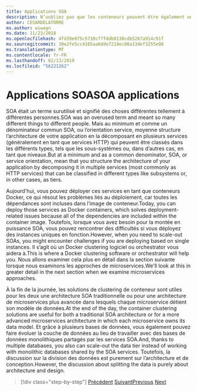 ```yaml
---
title: Applications SOA
description: N’oubliez pas que les conteneurs peuvent être également une option de déploiement utile pour les applications SOA.
author: CESARDELATORRE
ms.author: wiwagn
ms.date: 11/23/2018
ms.openlocfilehash: 4fd39e075c5730cf7fddb0138cdb5267a914c91f
ms.sourcegitcommit: 30e2fe5cc4165aa6dde7218ec80a13def3255e98
ms.translationtype: MT
ms.contentlocale: fr-FR
ms.lasthandoff: 02/13/2019
ms.locfileid: "56221262"
---
```

# <a name="soa-applications"></a><span data-ttu-id="1195c-103">Applications SOA</span><span class="sxs-lookup"><span data-stu-id="1195c-103">SOA applications</span></span>

<span data-ttu-id="1195c-104">SOA était un terme surutilisé et signifié des choses différentes tellement à différentes personnes.</span><span class="sxs-lookup"><span data-stu-id="1195c-104">SOA was an overused term and meant so many different things to different people.</span></span> <span data-ttu-id="1195c-105">Mais au minimum et comme un dénominateur commun SOA, ou l’orientation service, moyenne structure l’architecture de votre application en la décomposant en plusieurs services (généralement en tant que services HTTP) qui peuvent être classés dans les différents types, tels que les sous-systèmes ou, dans d’autres cas, en tant que niveaux.</span><span class="sxs-lookup"><span data-stu-id="1195c-105">But at a minimum and as a common denominator, SOA, or service orientation, mean that you structure the architecture of your application by decomposing it in multiple services (most commonly as HTTP services) that can be classified in different types like subsystems or, in other cases, as tiers.</span></span>

<span data-ttu-id="1195c-106">Aujourd'hui, vous pouvez déployer ces services en tant que conteneurs Docker, ce qui résout les problèmes liés au déploiement, car toutes les dépendances sont incluses dans l’image de conteneur.</span><span class="sxs-lookup"><span data-stu-id="1195c-106">Today, you can deploy those services as Docker containers, which solves deployment-related issues because all of the dependencies are included within the container image.</span></span> <span data-ttu-id="1195c-107">Toutefois, lorsque vous avez besoin pour la montée en puissance SOA, vous pouvez rencontrer des difficultés si vous déployez des instances uniques en fonction.</span><span class="sxs-lookup"><span data-stu-id="1195c-107">However, when you need to scale-out SOAs, you might encounter challenges if you are deploying based on single instances.</span></span> <span data-ttu-id="1195c-108">Il s’agit où un Docker clustering logiciel ou orchestrator vous aidera à.</span><span class="sxs-lookup"><span data-stu-id="1195c-108">This is where a Docker clustering software or orchestrator will help you.</span></span> <span data-ttu-id="1195c-109">Nous allons examiner cela plus en détail dans la section suivante lorsque nous examinons les approches de microservices.</span><span class="sxs-lookup"><span data-stu-id="1195c-109">We'll look at this in greater detail in the next section when we examine microservices approaches.</span></span>

<span data-ttu-id="1195c-110">À la fin de la journée, les solutions de clustering de conteneur sont utiles pour les deux une architecture SOA traditionnelle ou pour une architecture de microservices plus avancée dans lesquels chaque microservice détient son modèle de données.</span><span class="sxs-lookup"><span data-stu-id="1195c-110">At the end of the day, the container clustering solutions are useful for both a traditional SOA architecture or for a more advanced microservices architecture in which each microservice owns its data model.</span></span> <span data-ttu-id="1195c-111">Et grâce à plusieurs bases de données, vous également pouvez faire évoluer la couche de données au lieu de travailler avec des bases de données monolithiques partagés par les services SOA.</span><span class="sxs-lookup"><span data-stu-id="1195c-111">And, thanks to multiple databases, you also can scale-out the data tier instead of working with monolithic databases shared by the SOA services.</span></span> <span data-ttu-id="1195c-112">Toutefois, la discussion sur la division des données est purement sur l’architecture et de conception.</span><span class="sxs-lookup"><span data-stu-id="1195c-112">However, the discussion about splitting the data is purely about architecture and design.</span></span>

>[!div class="step-by-step"]
><span data-ttu-id="1195c-113">[Précédent](state-and-data-in-docker-applications.md)
>[Suivant](orchestrate-high-scalability-availability.md)</span><span class="sxs-lookup"><span data-stu-id="1195c-113">[Previous](state-and-data-in-docker-applications.md)
[Next](orchestrate-high-scalability-availability.md)</span></span>